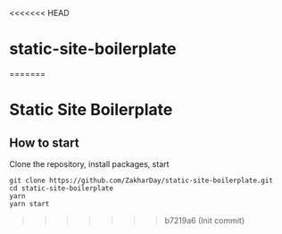 <<<<<<< HEAD
# static-site-boilerplate
=======
# Static Site Boilerplate

## How to start

Clone the repository, install packages, start

```
git clone https://github.com/ZakharDay/static-site-boilerplate.git
cd static-site-boilerplate
yarn
yarn start
```
>>>>>>> b7219a6 (Init commit)
